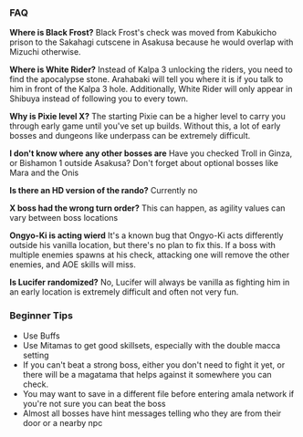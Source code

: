 ### FAQ

**Where is Black Frost?**
Black Frost's check was moved from Kabukicho prison to the Sakahagi cutscene in Asakusa because he would overlap with Mizuchi otherwise.

**Where is White Rider?**
Instead of Kalpa 3 unlocking the riders, you need to find the apocalypse stone. Arahabaki will tell you where it is if you talk to him in front of the Kalpa 3 hole. Additionally, White Rider will only appear in Shibuya instead of following you to every town.

**Why is Pixie level X?**
The starting Pixie can be a higher level to carry you through early game until you've set up builds. Without this, a lot of early bosses and dungeons like underpass can be extremely difficult.

**I don't know where any other bosses are**
Have you checked Troll in Ginza, or Bishamon 1 outside Asakusa? Don't forget about optional bosses like Mara and the Onis

**Is there an HD version of the rando?**
Currently no

**X boss had the wrong turn order?**
This can happen, as agility values can vary between boss locations

**Ongyo-Ki is acting wierd**
It's a known bug that Ongyo-Ki acts differently outside his vanilla location, but there's no plan to fix this. If a boss with multiple enemies spawns at his check, attacking one will remove the other enemies, and AOE skills will miss.

**Is Lucifer randomized?**
No, Lucifer will always be vanilla as fighting him in an early location is extremely difficult and often not very fun.

### Beginner Tips

* Use Buffs
* Use Mitamas to get good skillsets, especially with the double macca setting
* If you can't beat a strong boss, either you don't need to fight it yet, or there will be a magatama that helps against it somewhere you can check.
* You may want to save in a different file before entering amala network if you're not sure you can beat the boss
* Almost all bosses have hint messages telling who they are from their door or a nearby npc